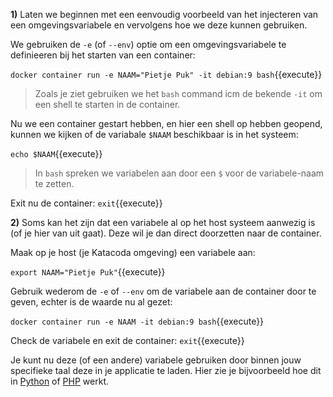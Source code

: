 **1)** Laten we beginnen met een eenvoudig voorbeeld van het injecteren van een omgevingsvariabele en vervolgens hoe we deze kunnen gebruiken. 

We gebruiken de `-e` (of `--env`) optie om een omgevingsvariabele te definieeren bij het starten van een container:

`docker container run -e NAAM="Pietje Puk" -it debian:9 bash`{{execute}}

> Zoals je ziet gebruiken we het `bash` command icm de bekende `-it` om een shell te starten in de container.

Nu we een container gestart hebben, en hier een shell op hebben geopend, kunnen we kijken of de variabale `$NAAM` beschikbaar is in het systeem:

`echo $NAAM`{{execute}}

> In `bash` spreken we variabelen aan door een `$` voor de variabele-naam te zetten.

Exit nu de container: `exit`{{execute}}

**2)** Soms kan het zijn dat een variabele al op het host systeem aanwezig is (of je hier van uit gaat). Deze wil je dan direct doorzetten naar de container. 

Maak op je host (je Katacoda omgeving) een variabele aan:

`export NAAM="Pietje Puk"`{{execute}}

Gebruik wederom de `-e` of `--env` om de variabele aan de container door te geven, echter is de waarde nu al gezet:

`docker container run -e NAAM -it debian:9 bash`{{execute}}

Check de variabele en exit de container: `exit`{{execute}}

Je kunt nu deze (of een andere) variabele gebruiken door binnen jouw specifieke taal deze in je applicatie te laden. Hier zie je bijvoorbeeld hoe dit in [Python](https://www.askpython.com/python/environment-variables-in-python#getting-specific-environment-variable-value) of [PHP](https://www.php.net/manual/en/function.getenv.php) werkt.


